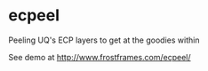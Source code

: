 # ecpeel
Peeling UQ's ECP layers to get at the goodies within

See demo at http://www.frostframes.com/ecpeel/
